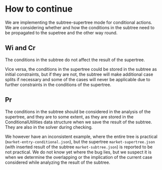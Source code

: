 # How to continue

We are implementing the subtree-supertree mode for conditional actions.
We are considering whether and how the conditions in the subtree need to be propagated to the supetree and the other way round.

## Wi and Cr

The conditions in the subtree do not affect the result of the supertree.

Vice versa, the conditions in the supertree could be stored in the subtree as initial constraints, but if they are not,
the subtree will make additional case splits if necessary and some of the cases will never be applicable due
to further constraints in the conditions of the supertree.

## Pr

The conditions in the subtree should be considered in the analysis of the supertree, and they are to
some extent, as they are stored in the ConditionalUtilities data structure when we save the result of the subtree.
They are also in the solver during checking.

We however have an inconsistent example, where the entire tree is practical (`market-entry-conditional.json`), but the
supertree `market-supertree.json` (with inserted result of the subtree `market-subtree.json`) is reported to be
not practical. We do not know yet where the bug lies, but we suspect it is when we determine the overlapping or the
implication of the current case considered while analyzing the result of the subtree.